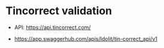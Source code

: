 # Tincorrect validation

- API: https://api.tincorrect.com/

- https://app.swaggerhub.com/apis/Idolit/tin-correct_api/v1
